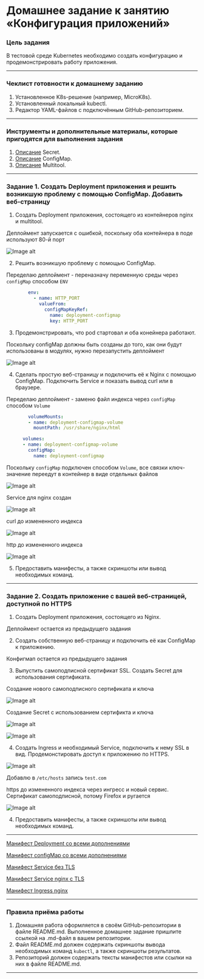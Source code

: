 # Домашнее задание к занятию «Конфигурация приложений»

### Цель задания

В тестовой среде Kubernetes необходимо создать конфигурацию и продемонстрировать работу приложения.

------

### Чеклист готовности к домашнему заданию

1. Установленное K8s-решение (например, MicroK8s).
2. Установленный локальный kubectl.
3. Редактор YAML-файлов с подключённым GitHub-репозиторием.

------

### Инструменты и дополнительные материалы, которые пригодятся для выполнения задания

1. [Описание](https://kubernetes.io/docs/concepts/configuration/secret/) Secret.
2. [Описание](https://kubernetes.io/docs/concepts/configuration/configmap/) ConfigMap.
3. [Описание](https://github.com/wbitt/Network-MultiTool) Multitool.

------

### Задание 1. Создать Deployment приложения и решить возникшую проблему с помощью ConfigMap. Добавить веб-страницу

1. Создать Deployment приложения, состоящего из контейнеров nginx и multitool.

Деплоймент запускается с ошибкой, поскольку оба контейнера в поде используют 80-й порт

![Image alt](https://github.com/littlelucidlynx/kuber-homeworks/raw/main/2.3/Screen/dep_apply_error.png)

2. Решить возникшую проблему с помощью ConfigMap.

Переделаю деплоймент - переназначу переменную среды через `configMap` способом `ENV`

```yaml
        env:
          - name: HTTP_PORT
            valueFrom:
              configMapKeyRef:
                name: deployment-configmap
                key: HTTP_PORT
```
3. Продемонстрировать, что pod стартовал и оба конейнера работают.

Поскольку configMap должны быть созданы до того, как они будут использованы в модулях, нужно перезапустить деплоймент

![Image alt](https://github.com/littlelucidlynx/kuber-homeworks/raw/main/2.3/Screen/dep_cfgm_fix.png)

4. Сделать простую веб-страницу и подключить её к Nginx с помощью ConfigMap. Подключить Service и показать вывод curl или в браузере.

Переделаю деплоймент - заменю файл индекса через `configMap` способом `Volume`

```yaml
        volumeMounts:
        - name: deployment-configmap-volume
          mountPath: /usr/share/nginx/html

      volumes:
      - name: deployment-configmap-volume
        configMap:
          name: deployment-configmap          
```

Поскольку `configMap` подключен способом `Volume`, все связки ключ-значение переедут в контейнер в виде отдельных файлов

![Image alt](https://github.com/littlelucidlynx/kuber-homeworks/raw/main/2.3/Screen/dep_nginx_ls_cat.png)

Service для nginx создан

![Image alt](https://github.com/littlelucidlynx/kuber-homeworks/raw/main/2.3/Screen/svc_apply.png)

curl до измененного индекса

![Image alt](https://github.com/littlelucidlynx/kuber-homeworks/raw/main/2.3/Screen/dep_nginx_curl.png)

http до измененного индекса

![Image alt](https://github.com/littlelucidlynx/kuber-homeworks/raw/main/2.3/Screen/dep_nginx_browser.png)

5. Предоставить манифесты, а также скриншоты или вывод необходимых команд.

------

### Задание 2. Создать приложение с вашей веб-страницей, доступной по HTTPS 

1. Создать Deployment приложения, состоящего из Nginx.

Деплоймент остается из предыдущего задания

2. Создать собственную веб-страницу и подключить её как ConfigMap к приложению.

Конфигмап остается из предыдущего задания

3. Выпустить самоподписной сертификат SSL. Создать Secret для использования сертификата.

Создание нового самоподписного сертификата и ключа

![Image alt](https://github.com/littlelucidlynx/kuber-homeworks/raw/main/2.3/Screen/openssl_newkey.png)

Создание Secret с использованием сертификта и ключа

![Image alt](https://github.com/littlelucidlynx/kuber-homeworks/raw/main/2.3/Screen/secret_create.png)

![Image alt](https://github.com/littlelucidlynx/kuber-homeworks/raw/main/2.3/Screen/secret_get.png)

4. Создать Ingress и необходимый Service, подключить к нему SSL в вид. Продемонстировать доступ к приложению по HTTPS.

![Image alt](https://github.com/littlelucidlynx/kuber-homeworks/raw/main/2.3/Screen/secret_svc_ingress_apply.png)

Добавлю в `/etc/hosts` запись `test.com`

https до измененного индекса через ингресс и новый сервис. Сертификат самоподписной, потому Firefox и ругается

![Image alt](https://github.com/littlelucidlynx/kuber-homeworks/raw/main/2.3/Screen/nginx_ssl_browser.png)

4. Предоставить манифесты, а также скриншоты или вывод необходимых команд.

---

[Манифест Deployment со всеми дополнениями](https://github.com/littlelucidlynx/kuber-homeworks/raw/main/2.3/dep_nginx_multitool.yaml)

[Манифест configMap со всеми дополнениями](https://github.com/littlelucidlynx/kuber-homeworks/raw/main/2.3/cfgm_nginx_multitool.yaml)

[Манифест Service без TLS](https://github.com/littlelucidlynx/kuber-homeworks/raw/main/2.3/svc_nginx_multitool.yaml)

[Манифест Service nginx с TLS](https://github.com/littlelucidlynx/kuber-homeworks/raw/main/2.3/svc_tls_nginx.yaml)

[Манифест Ingress nginx](https://github.com/littlelucidlynx/kuber-homeworks/raw/main/2.3/ingress_nginx.yaml)

------

### Правила приёма работы

1. Домашняя работа оформляется в своём GitHub-репозитории в файле README.md. Выполненное домашнее задание пришлите ссылкой на .md-файл в вашем репозитории.
2. Файл README.md должен содержать скриншоты вывода необходимых команд `kubectl`, а также скриншоты результатов.
3. Репозиторий должен содержать тексты манифестов или ссылки на них в файле README.md.

------
